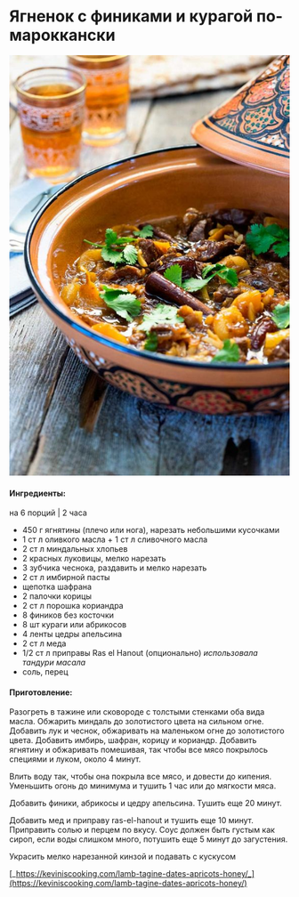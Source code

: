 # Ягненок с финиками и курагой по-мароккански

![](../pics/6a3caf39d0fe465ca89976437c010e4f.jpg)

#### Ингредиенты:

на 6 порций \| 2 часа

* 450 г ягнятины \(плечо или нога\),  нарезать небольшими кусочками
* 1 ст л оливкого масла + 1 ст л сливочного масла
* 2 ст л миндальных хлопьев
* 2 красных луковицы, мелко нарезать
* 3 зубчика чеснока, раздавить и мелко нарезать
* 2 ст л имбирной пасты
* щепотка шафрана
* 2 палочки корицы
* 2 ст л порошка кориандра
* 8 фиников без косточки
* 8 шт кураги или абрикосов
* 4 ленты цедры апельсина
* 2 ст л меда
* 1/2 ст л приправы Ras el Hanout \(опционально\) _использовала тандури масала_
* соль, перец

#### Приготовление:

Разогреть в тажине или сковороде с толстыми стенками оба вида масла. Обжарить миндаль до золотистого цвета на сильном огне. Добавить лук и чеснок, обжаривать на маленьком огне до золотистого цвета. Добавить имбирь, шафран, корицу и кориандр. Добавить ягнятину и обжаривать помешивая, так чтобы все мясо покрылось специями и луком, около 4 минут.

Влить воду так, чтобы она покрыла все мясо, и довести до кипения. Уменьшить огонь до минимума и тушить 1 час или до мягкости мяса.

Добавить финики, абрикосы и цедру апельсина. Тушить еще 20 минут.

Добавить мед и приправу ras-el-hanout и тушить еще 10 минут. Приправить солью и перцем по вкусу. Соус должен быть густым как сироп, если воды слишком много, потушить еще 5 минут до загустения.

Украсить мелко нарезанной кинзой и подавать с кускусом

[_https://keviniscooking.com/lamb-tagine-dates-apricots-honey/_](https://keviniscooking.com/lamb-tagine-dates-apricots-honey/)

